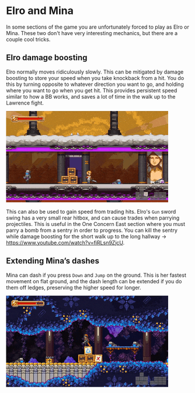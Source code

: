 # Elro and Mina

In some sections of the game you are unfortunately forced to play as Elro or Mina. These two don't have very interesting mechanics, but there are a couple cool tricks.

## Elro damage boosting

Elro normally moves ridiculously slowly. This can be mitigated by damage boosting to store your speed when you take knockback from a hit. You do this by turning opposite to whatever direction you want to go, and holding where you want to go when you get hit. This provides persistent speed similar to how a BB works, and saves a lot of time in the walk up to the Lawrence fight.

![](Media/elrodboost.gif)

This can also be used to gain speed from trading hits. Elro's `Gun` sword swing has a very small rear hitbox, and can cause trades when parrying projectiles. This is useful in the One Concern East section where you must parry a bomb from a sentry in order to progress. You can kill the sentry while damage boosting for the short walk up to the long hallway → https://www.youtube.com/watch?v=fiRLsn9ZjcU.

## Extending Mina’s dashes

Mina can dash if you press `Down` and `Jump` on the ground. This is her fastest movement on flat ground, and the dash length can be extended if you do them off ledges, preserving the higher speed for longer.

![](Media/minadash.gif)
